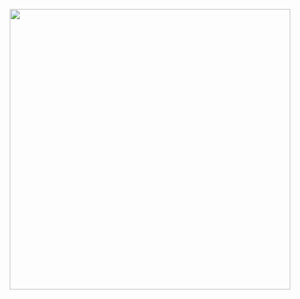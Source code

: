 <!---start.--->
<p align="center">
<img width= "500" src= "https://64.media.tumblr.com/f4dc53ae081396766bd152929e719881/7d1a5f55705d56c7-fa/s540x810/75fa271d5566c7cce6a155198a616d48b3555c2a.pnj"> 
<p></p>


